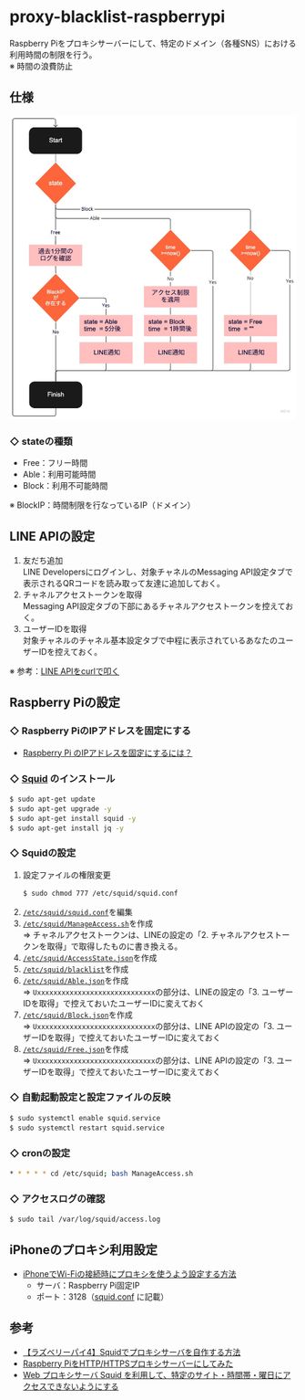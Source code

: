 # proxy-blacklist-raspberrypi
Raspberry Piをプロキシサーバーにして、特定のドメイン（各種SNS）における利用時間の制限を行う。<br>
※ 時間の浪費防止

## 仕様
<img src="Flowchart.jpg">

### ◇ stateの種類
* Free：フリー時間
* Able：利用可能時間
* Block：利用不可能時間

※ BlockIP：時間制限を行なっているIP（ドメイン）

## LINE APIの設定
1. 友だち追加<br>
    LINE Developersにログインし、対象チャネルのMessaging API設定タブで表示されるQRコードを読み取って友達に追加しておく。
2. チャネルアクセストークンを取得<br>
    Messaging API設定タブの下部にあるチャネルアクセストークンを控えておく。
3. ユーザーIDを取得<br>
    対象チャネルのチャネル基本設定タブで中程に表示されているあなたのユーザーIDを控えておく。

※ 参考：[LINE APIをcurlで叩く](https://qiita.com/tokkun5552/items/c515f11b1d5496971459)

## Raspberry Piの設定
### ◇ Raspberry PiのIPアドレスを固定にする
* [Raspberry Pi のIPアドレスを固定にするには？](https://www.fabshop.jp/raspberry-pi-static-ip/)

### ◇ [Squid](http://www.squid-cache.org/) のインストール
```bash
$ sudo apt-get update
$ sudo apt-get upgrade -y
$ sudo apt-get install squid -y
$ sudo apt-get install jq -y
```

### ◇ Squidの設定
1. 設定ファイルの権限変更
    ```bash
    $ sudo chmod 777 /etc/squid/squid.conf
    ```
2. [`/etc/squid/squid.conf`](/squid.conf)を編集
3. [`/etc/squid/ManageAccess.sh`](/ManageAccess.sh)を作成<br>
    ⇒ チャネルアクセストークンは、LINEの設定の「2. チャネルアクセストークンを取得」で取得したものに書き換える。
4. [`/etc/squid/AccessState.json`](/AccessState.json)を作成
5. [`/etc/squid/blacklist`](/blacklist)を作成
6. [`/etc/squid/Able.json`](/Able.json)を作成<br>
    ⇒ `Uxxxxxxxxxxxxxxxxxxxxxxxxxxxxx`の部分は、LINEの設定の「3. ユーザーIDを取得」で控えておいたユーザーIDに変えておく
7. [`/etc/squid/Block.json`](/Block.json)を作成<br>
    ⇒ `Uxxxxxxxxxxxxxxxxxxxxxxxxxxxxx`の部分は、LINE APIの設定の「3. ユーザーIDを取得」で控えておいたユーザーIDに変えておく
8. [`/etc/squid/Free.json`](/Free.json)を作成<br>
    ⇒ `Uxxxxxxxxxxxxxxxxxxxxxxxxxxxxx`の部分は、LINE APIの設定の「3. ユーザーIDを取得」で控えておいたユーザーIDに変えておく

### ◇ 自動起動設定と設定ファイルの反映
```bash
$ sudo systemctl enable squid.service
$ sudo systemctl restart squid.service
```

### ◇ cronの設定
```bash
* * * * * cd /etc/squid; bash ManageAccess.sh
```

### ◇ アクセスログの確認
```bash
$ sudo tail /var/log/squid/access.log
```

## iPhoneのプロキシ利用設定
* [iPhoneでWi-Fiの接続時にプロキシを使うよう設定する方法](https://novlog.me/ios/proxy/)<br>
    * サーバ：Raspberry Pi固定IP
    * ポート：3128（[squid.conf](/squid.conf) に記載）

## 参考
* [【ラズベリーパイ4】Squidでプロキシサーバを自作する方法](https://algorithm.joho.info/raspberry-pi/squid-raspberry-pi/)
* [Raspberry PiをHTTP/HTTPSプロキシサーバーにしてみた](https://qiita.com/mascii/items/400a0ecab61d885ac2a8)
* [Web プロキシサーバ Squid を利用して、特定のサイト・時間帯・曜日にアクセスできないようにする](https://zenn.dev/noraworld/articles/access-restriction-using-squid)
